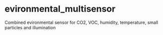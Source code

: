 # evironmental_multisensor
Combined evironmental sensor for CO2, VOC, humidity, temperature, small particles and illumination
